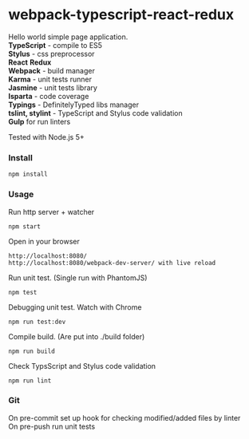 # webpack-typescript-react-redux

Hello world simple page application.  
**TypeScript** - compile to ES5  
**Stylus** - css preprocessor  
**React** **Redux**  
**Webpack** - build manager  
**Karma** - unit tests runner  
**Jasmine** - unit tests library  
**Isparta** - code coverage  
**Typings** - DefinitelyTyped libs manager  
**tslint, stylint** - TypeScript and Stylus code validation  
**Gulp** for run linters

Tested with Node.js 5+
### Install
```
npm install
```

### Usage
Run http server + watcher
```
npm start
```

Open in your browser
```
http://localhost:8080/  
http://localhost:8080/webpack-dev-server/ with live reload
```

Run unit test. (Single run with PhantomJS)
```
npm test
```

Debugging unit test. Watch with Chrome
```
npm run test:dev
```

Compile build. (Are put into ./build folder)
```
npm run build
```

Check TypsScript and Stylus code validation
```
npm run lint
```

### Git
On pre-commit set up hook for checking modified/added files by linter  
On pre-push run unit tests
